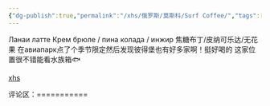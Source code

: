 ```yaml
---
{"dg-publish":true,"permalink":"/xhs/俄罗斯/莫斯科/Surf Coffee/","tags":["rednote","莫斯科"],"updated":"2025-03-30T20:40:27.768+08:00"}
---
```


 

Ланаи латте
Крем брюле / пина колада / инжир
焦糖布丁/皮纳可乐达/无花果
在авиапарк点了个季节限定然后发现彼得堡也有好多家啊！挺好喝的
这家位置很不错能看水族箱🐟

[xhs](https://www.xiaohongshu.com/explore/646009fd0000000027012513?xsec_token=ABpYH9TR510z4IK3JvkjmDnSy7UDhzPcXCRQq90j5QUj4=&xsec_source=pc_user)

评论区：===========

